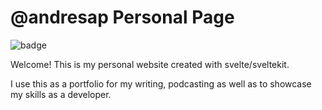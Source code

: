# @andresap Personal Page

![badge](https://img.shields.io/endpoint?url=https://gist.github.com/aarangop/342d1aa6f4715de5044cd252b7c07a61/raw/personal-page-badge.json)

Welcome! This is my personal website created with svelte/sveltekit.

I use this as a portfolio for my writing, podcasting as well as to showcase my skills as a developer.
